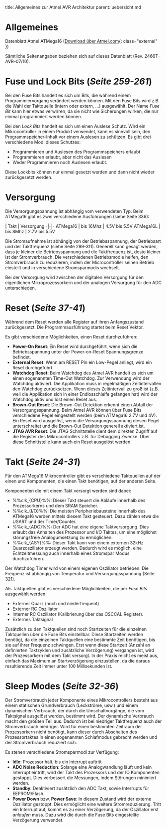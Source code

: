 title: Allgemeines zur Atmel AVR Architektur
parent: uebersicht.md

# Allgemeines
Datenblatt Atmel ATMega16 ([Download über Atmel.com](http://www.atmel.com/Images/doc2466.pdf){: class="external" })

Sämtliche Seitenangaben beziehen sich auf dieses Datenblatt (Rev. 2466T–AVR–07/10).

# Fuse und Lock Bits (*Seite 259-261*)
Bei den Fuse Bits handelt es sich um Bits, die während einem Programmiervorgang verändert werden können. Mit den Fuse Bits wird z.B. die Wahl der Taktquelle (intern oder extern, ...) ausgewählt. Der Name *Fuse Bit* kann hier etwas verwirren, da sie nicht wie Sicherungen wirken, die nur einmal programmiert werden können.

Bei den *Lock Bits* handelt es sich um einen Auslese Schutz. Wird ein Mikrocontroller in einem Produkt verwendet, kann es sinnvoll sein, den Programmspeicher-Inhalt vor einem Auslesen zu schützen. Es gibt drei verschiedene Modi dieses Schutzes:

* Programmieren und Auslesen des Programmspeichers erlaubt
* Programmieren erlaubt, aber nicht das Auslesen
* Weder Programmieren noch Auslesen erlaubt.

Diese Lockbits können nur einmal gesetzt werden und dann nicht wieder zurückgesetzt werden.

# Versorgung
Die Versorgungspannung ist abhängig vom verwendeten Typ. Beim ATMega16 gibt es zwei verschiedene Ausführungen (siehe Seite 336):

 | Takt | Versorgung
-|-|-
ATMega16 | bis 16Mhz | 4.5V bis 5.5V
ATMega16L | bis 8Mhz | 2.7V bis 5.5V

Die Stromaufnahme ist abhängig von der Betriebsspannung, der Betriebsart und der Taktfrequenz (siehe Seite 299-311). Generell kann gesagt werden, dass je kleiner die Betriebsspannung und die Taktfrequenz ist, desto kleiner ist der Stromverbrauch. Die verschiedenen Betriebsmodie helfen, den Stromverbrauch zu reduzieren, indem der Microcontroller seinen Betrieb einstellt und in verschiedene Stromsparmodis wechselt.

Bei der Versorgung wird zwischen der digitalen Versorgung für den eigentlichen Mikroprozessorkern und der analogen Versorgung für den ADC unterschieden.

# Reset (*Seite 37-41*)
Während dem Reset werden alle Register auf ihren Anfangszustand zurückgesetzt. Die Programmausführung startet beim Reset Vektor.

Es gibt verschiedene Möglichkeiten, einen Reset durchzuführen:

* **Power-On Reset**: Ein Reset wird durchgeführt, wenn sich die Betriebsspannung unter der Power-on-Reset Spannungsgrenze befindet.
* **External Reset**: Wenn am RESET Pin ein Low-Pegel anliegt, wird ein Reset durchgeführt.
* **Watchdog Reset**: Beim Watchdog des Atmel AVR handelt es sich um einen sogenannten Time-Out Watchdog. Zur Verwendung wird der Watchdog aktiviert. Die Applikation muss in regelmäßigen Zeitintervallen den Watchdog zurücksetzen. Wenn dieses Zeitintervall zu groß ist (z.B. weil die Applikation sich in einer Endlosschleife gefangen hat) wird der Watchdog aktiv und löst einen Reset aus.
* **Brown-Out Reset**: Die Brown-Out Detektion erkennt einen Abfall der Versorgungsspannung. Beim Atmel AVR können über Fuse Bits verschiedene Pegel eingestellt werden (beim ATMega16 2.7V und 4V). Ein Reset wird ausgelöst, wenn die Versorgungsspannung diesen Pegel unterschreitet und die Brown-Out Detektion generell aktiviert ist.
* **JTAG AVR Reset**: Die JTAG Schnittstelle dient dem direkten Zugriff auf die Register des Mikrocontrollers z.B. für Debugging Zwecke. Über diese Schnittstelle kann auch ein Reset ausgelöst werden.

# Takt (*Seite 24-31*)
Für den ATMega16 Mikrocontroller gibt es verschiedene Taktquellen auf der einen und Komponenten, die einen Takt benötigen, auf der anderen Seite.

Komponenten die mit einem Takt versorgt werden sind dabei:

* %%clk_{CPU}%%: Dieser Takt steuert die Abläufe innerhalb des Prozessorkerns und dem SRAM Speicher.
* %%clk_{I/O}%%: Die meisten Peripheriebausteine innerhalb des ATMega16 werden mittels diesem Takt gesteuert. Dazu zählen etwa die USART und der Timer/Counter.
* %%clk_{ADC}%%: Der ADC hat eine eigene Taktversorgung. Dies erlaubt das Anhalten des Prozessor und I/O Taktes, um eine möglichst störungsfreie Analogumsetzung zu ermöglichen.
* %%clk_{ASY}%%: Dieser Takt kann von einem externen 32kHz Quarzoszillator erzeugt werden. Dadurch wird es möglich, eine Echtzeitmessung auch innerhalb eines Stromspar Modus durchzuführen.

Der Watchdog Timer wird von einem eigenen Oszillator betrieben. Die Frequenz ist abhängig von Temperatur und Versorgungsspannung (Seite 321).

Als Taktquellen gibt es verschiedene Möglichkeiten, die per *Fuse Bits* ausgewählt werden:

* Externer Quarz (hoch und niederfrequent)
* Externer RC Oszillator
* Interner RC Oszillator (Kalibrierung über das OSCCAL Register).
* Externes Taktsignal

Zusätzlich zu den Taktquellen sind noch Startzeiten für die einzelnen Taktquellen über die Fuse Bits einstellbar. Diese Startzeiten werden benötigt, da die einzelnen Taktquellen eine bestimmte Zeit benötigen, bis sie auf ihrer Frequenz schwingen. Erst wenn diese Startzeit (Anzahl an definierten Taktzyklen und zusätzliche Verzögerung) vergangen ist, wird der Prozessorkern mit dem Takt versorgt. In der Praxis reicht es meist aus, einfach das Maximum an Startverzögerung einzustellen, da die daraus resultierende Zeit immer unter 100 Millisekunden ist.

# Sleep Modes (*Seite 32-36*)
Der Stromverbrauch jeder Komponente eines Mikrocontrollers besteht aus einem statischen Grundverbrauch (Leckströme, usw.) und einem dynamischen Verbrauch, der durch die Umschaltvorgänge, die vom Taktsignal ausgelöst werden, bestimmt wird. Der dynamische Verbrauch macht den größten Teil aus. Dadurch ist bei niedriger Taktfrequenz auch der Stromverbrauch niedriger. Wird für einen bestimmten Zeitraum der Prozessorkern nicht benötigt, kann dieser durch Abschalten des Prozessortaktes in einen sogenannten Schlafmodus gebracht werden und der Stromverbrauch reduziert sich.

Es stehen verschiedene Stromsparmodi zur Verfügung:

* **Idle**: Prozessor hält, bis ein Interrupt auftritt
* **ADC Noise Reduction**: Solange eine Analogwandlung läuft und kein Interrupt eintritt, wird der Takt des Prozessors und der IO Komponenten gestoppt. Dies verbessert die Messungen, indem Störungen minimiert werden.
* **Standby**: Deaktiviert zusätzlich den ADC Takt, sowie Interrupts für EEPROM/Flash.
* **Power Down** bzw. **Power Save**: In diesem Zustand wird der externe Oszillator gestoppt. Dies ermöglicht eine weitere Stromreduzierung. Tritt ein Interrupt auf, kommt es zu einer Verzögerung, da der Oszillator erst *anlaufen* muss. Dazu wird die durch die Fuse Bits eingestellte Verzögerung verwendet.
